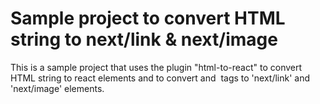 Sample project to convert HTML string to next/link & next/image
===============================================================

This is a sample project that uses the plugin "html-to-react" to convert HTML string to react elements and to convert <a> and <img> tags to 'next/link' and 'next/image' elements.